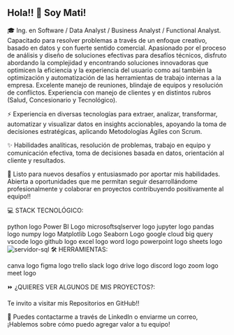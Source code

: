 

## Hola!! 👋 Soy Mati!

🎓 Ing. en Software / Data Analyst / Business Analyst / Functional Analyst. 
Capacitado para resolver problemas a través de un enfoque creativo, basado en datos y con fuerte sentido comercial. Apasionado por el proceso de análisis y diseño de soluciones efectivas para desafíos técnicos, disfruto abordando la complejidad y encontrando soluciones innovadoras que optimicen la eficiencia y la experiencia del usuario como así también la optimización y automatización de las herramientas de trabajo internas a la empresa. Excelente manejo de reuniones, blindaje de equipos y resolución de conflictos. Experiencia con manejo de clientes y en distintos rubros (Salud, Concesionario y Tecnológico).

⚡ Experiencia en diversas tecnologías para extraer, analizar, transformar, automatizar y visualizar datos en insights accionables, apoyando la toma de decisiones estratégicas, aplicando Metodologías Ágiles con Scrum.

✨ Habilidades analíticas, resolución de problemas, trabajo en equipo y comunicación efectiva, toma de decisiones basada en datos, orientación al cliente y resultados.

🚀 Listo para nuevos desafíos y entusiasmado por aportar mis habilidades. Abierta a oportunidades que me permitan seguir desarrollándome profesionalmente y colaborar en proyectos contribuyendo positivamente al equipo!!

💻 STACK TECNOLÓGICO:

python logo  Power BI Logo  microsoftsqlserver logo  jupyter logo  pandas logo  numpy logo  Matplotlib Logo  Seaborn Logo  google cloud  big query  vscode logo  github logo excel logo  word logo  powerpoint logo  sheets logo ![servidor-sql](https://github.com/user-attachments/assets/4d46eea0-52b2-4d61-a685-6e13f9103222)
🛠️ HERRAMIENTAS:

canva logo  figma logo  trello  slack logo  drive logo  discord logo  zoom logo  meet logo

⏩ ¿QUIERES VER ALGUNOS DE MIS PROYECTOS?:

Te invito a visitar mis Repositorios en GitHub!! 

📩 Puedes contactarme a través de LinkedIn o enviarme un correo, ¡Hablemos sobre cómo puedo agregar valor a tu equipo!
 

